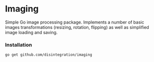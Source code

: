 # Imaging

Simple Go image processing package. 
Implements a number of basic images transformations (resizing, rotation, flipping) 
as well as simplified image loading and saving. 

### Installation

`go get github.com/disintegration/imaging`